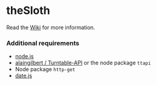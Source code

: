 theSloth
========

Read the [Wiki](wiki/) for more information.

### Additional requirements
- [node.js](http://nodejs.org/)
- [alaingilbert / Turntable-API](https://github.com/alaingilbert/Turntable-API) or the node package `ttapi`
- Node package `http-get` 
- [date.js](http://datejs.com)
